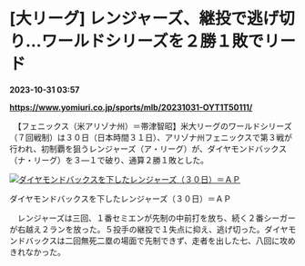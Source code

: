 # [大リーグ] レンジャーズ、継投で逃げ切り…ワールドシリーズを２勝１敗でリード

**2023-10-31 03:57**

**https://www.yomiuri.co.jp/sports/mlb/20231031-OYT1T50111/**

　【フェニックス（米アリゾナ州）＝帯津智昭】米大リーグのワールドシリーズ（７回戦制）は３０日（日本時間３１日）、アリゾナ州フェニックスで第３戦が行われ、初制覇を狙うレンジャーズ（ア・リーグ）が、ダイヤモンドバックス（ナ・リーグ）を３―１で破り、通算２勝１敗とした。

[![ダイヤモンドバックスを下したレンジャーズ（３０日）＝ＡＰ](https://www.yomiuri.co.jp/media/2023/10/20231031-OYT1I50080-1.jpg)](https://www.yomiuri.co.jp/pluralphoto/20231031-OYT1I50080/)

ダイヤモンドバックスを下したレンジャーズ（３０日）＝ＡＰ

　レンジャーズは三回、１番セミエンが先制の中前打を放ち、続く２番シーガーが右越え２ランを放った。５投手の継投で１失点に抑え、逃げ切った。ダイヤモンドバックスは二回無死二塁の場面で先制できず、走者を出した七、八回に攻めきれなかった。